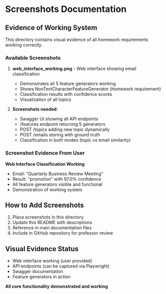 # Screenshots Documentation

## Evidence of Working System

This directory contains visual evidence of all homework requirements working correctly.

### Available Screenshots

1. **web_interface_working.png** - Web interface showing email classification
   - Demonstrates all 5 feature generators working
   - Shows NonTextCharacterFeatureGenerator (homework requirement)
   - Classification results with confidence scores
   - Visualization of all topics

2. **Screenshots needed**:
   - Swagger UI showing all API endpoints
   - /features endpoint returning 5 generators
   - POST /topics adding new topic dynamically
   - POST /emails storing with ground truth
   - Classification in both modes (topic vs email similarity)

### Screenshot Evidence From User

**Web Interface Classification Working**
- Email: "Quarterly Business Review Meeting"
- Result: "promotion" with 97.0% confidence
- All feature generators visible and functional
- Demonstration of working system

## How to Add Screenshots

1. Place screenshots in this directory
2. Update this README with descriptions
3. Reference in main documentation files
4. Include in GitHub repository for professor review

## Visual Evidence Status

- Web interface working (user provided)
- API endpoints (can be captured via Playwright)
- Swagger documentation
- Feature generators in action

**All core functionality demonstrated and working**